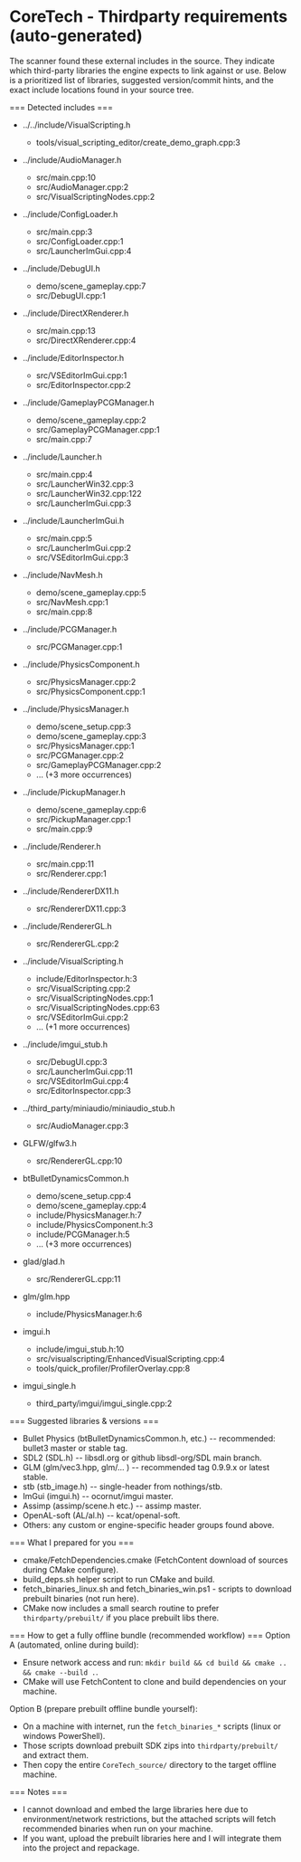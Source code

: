 CoreTech - Thirdparty requirements (auto-generated)
==================================================

The scanner found these external includes in the source. They indicate which third-party libraries
the engine expects to link against or use. Below is a prioritized list of libraries, suggested
version/commit hints, and the exact include locations found in your source tree.

=== Detected includes ===

- ../../include/VisualScripting.h
    - tools/visual_scripting_editor/create_demo_graph.cpp:3

- ../include/AudioManager.h
    - src/main.cpp:10
    - src/AudioManager.cpp:2
    - src/VisualScriptingNodes.cpp:2

- ../include/ConfigLoader.h
    - src/main.cpp:3
    - src/ConfigLoader.cpp:1
    - src/LauncherImGui.cpp:4

- ../include/DebugUI.h
    - demo/scene_gameplay.cpp:7
    - src/DebugUI.cpp:1

- ../include/DirectXRenderer.h
    - src/main.cpp:13
    - src/DirectXRenderer.cpp:4

- ../include/EditorInspector.h
    - src/VSEditorImGui.cpp:1
    - src/EditorInspector.cpp:2

- ../include/GameplayPCGManager.h
    - demo/scene_gameplay.cpp:2
    - src/GameplayPCGManager.cpp:1
    - src/main.cpp:7

- ../include/Launcher.h
    - src/main.cpp:4
    - src/LauncherWin32.cpp:3
    - src/LauncherWin32.cpp:122
    - src/LauncherImGui.cpp:3

- ../include/LauncherImGui.h
    - src/main.cpp:5
    - src/LauncherImGui.cpp:2
    - src/VSEditorImGui.cpp:3

- ../include/NavMesh.h
    - demo/scene_gameplay.cpp:5
    - src/NavMesh.cpp:1
    - src/main.cpp:8

- ../include/PCGManager.h
    - src/PCGManager.cpp:1

- ../include/PhysicsComponent.h
    - src/PhysicsManager.cpp:2
    - src/PhysicsComponent.cpp:1

- ../include/PhysicsManager.h
    - demo/scene_setup.cpp:3
    - demo/scene_gameplay.cpp:3
    - src/PhysicsManager.cpp:1
    - src/PCGManager.cpp:2
    - src/GameplayPCGManager.cpp:2
    - ... (+3 more occurrences)

- ../include/PickupManager.h
    - demo/scene_gameplay.cpp:6
    - src/PickupManager.cpp:1
    - src/main.cpp:9

- ../include/Renderer.h
    - src/main.cpp:11
    - src/Renderer.cpp:1

- ../include/RendererDX11.h
    - src/RendererDX11.cpp:3

- ../include/RendererGL.h
    - src/RendererGL.cpp:2

- ../include/VisualScripting.h
    - include/EditorInspector.h:3
    - src/VisualScripting.cpp:2
    - src/VisualScriptingNodes.cpp:1
    - src/VisualScriptingNodes.cpp:63
    - src/VSEditorImGui.cpp:2
    - ... (+1 more occurrences)

- ../include/imgui_stub.h
    - src/DebugUI.cpp:3
    - src/LauncherImGui.cpp:11
    - src/VSEditorImGui.cpp:4
    - src/EditorInspector.cpp:3

- ../third_party/miniaudio/miniaudio_stub.h
    - src/AudioManager.cpp:3

- GLFW/glfw3.h
    - src/RendererGL.cpp:10

- btBulletDynamicsCommon.h
    - demo/scene_setup.cpp:4
    - demo/scene_gameplay.cpp:4
    - include/PhysicsManager.h:7
    - include/PhysicsComponent.h:3
    - include/PCGManager.h:5
    - ... (+3 more occurrences)

- glad/glad.h
    - src/RendererGL.cpp:11

- glm/glm.hpp
    - include/PhysicsManager.h:6

- imgui.h
    - include/imgui_stub.h:10
    - src/visualscripting/EnhancedVisualScripting.cpp:4
    - tools/quick_profiler/ProfilerOverlay.cpp:8

- imgui_single.h
    - third_party/imgui/imgui_single.cpp:2

=== Suggested libraries & versions ===
- Bullet Physics (btBulletDynamicsCommon.h, etc.) -- recommended: bullet3 master or stable tag.
- SDL2 (SDL.h) -- libsdl.org or github libsdl-org/SDL main branch.
- GLM (glm/vec3.hpp, glm/... ) -- recommended tag 0.9.9.x or latest stable.
- stb (stb_image.h) -- single-header from nothings/stb.
- ImGui (imgui.h) -- ocornut/imgui master.
- Assimp (assimp/scene.h etc.) -- assimp master.
- OpenAL-soft (AL/al.h) -- kcat/openal-soft.
- Others: any custom or engine-specific header groups found above.

=== What I prepared for you ===
- cmake/FetchDependencies.cmake (FetchContent download of sources during CMake configure).
- build_deps.sh helper script to run CMake and build.
- fetch_binaries_linux.sh and fetch_binaries_win.ps1 - scripts to download prebuilt binaries (not run here).
- CMake now includes a small search routine to prefer `thirdparty/prebuilt/` if you place prebuilt libs there.

=== How to get a fully offline bundle (recommended workflow) ===
Option A (automated, online during build):
  - Ensure network access and run: `mkdir build && cd build && cmake .. && cmake --build .`.
  - CMake will use FetchContent to clone and build dependencies on your machine.

Option B (prepare prebuilt offline bundle yourself):
  - On a machine with internet, run the `fetch_binaries_*` scripts (linux or windows PowerShell).
  - Those scripts download prebuilt SDK zips into `thirdparty/prebuilt/` and extract them.
  - Then copy the entire `CoreTech_source/` directory to the target offline machine.

=== Notes ===
- I cannot download and embed the large libraries here due to environment/network restrictions,
  but the attached scripts will fetch recommended binaries when run on your machine.
- If you want, upload the prebuilt libraries here and I will integrate them into the project and repackage.
